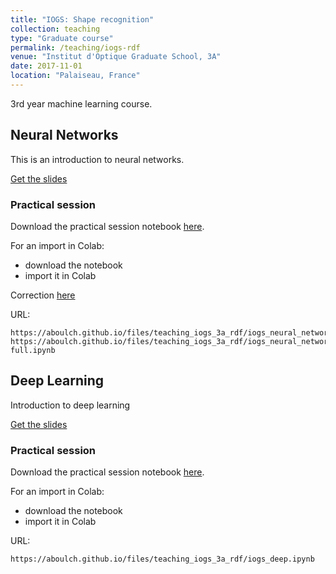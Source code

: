 ```yaml
---
title: "IOGS: Shape recognition"
collection: teaching
type: "Graduate course"
permalink: /teaching/iogs-rdf
venue: "Institut d'Optique Graduate School, 3A"
date: 2017-11-01
location: "Palaiseau, France"
---
```


3rd year machine learning course.

## Neural Networks

This is an introduction to neural networks.

[Get the slides](https://aboulch.github.io/files/teaching_iogs_3a_rdf/iogs_rdf_nn.pdf)

### Practical session

Download the practical session notebook [here](https://aboulch.github.io/files/teaching_iogs_3a_rdf/iogs_neural_networks.ipynb).

For an import in Colab:
* download the notebook
* import it in Colab

Correction [here](https://aboulch.github.io/files/teaching_iogs_3a_rdf/iogs_neural_networks-full.ipynb)

URL:
```
https://aboulch.github.io/files/teaching_iogs_3a_rdf/iogs_neural_networks.ipynb
https://aboulch.github.io/files/teaching_iogs_3a_rdf/iogs_neural_networks-full.ipynb
```
## Deep Learning

Introduction to deep learning

[Get the slides](https://aboulch.github.io/files/teaching_iogs_3a_rdf/iogs_rdf_deep.pdf)

### Practical session

Download the practical session notebook [here](https://aboulch.github.io/files/teaching_iogs_3a_rdf/iogs_deep.ipynb).

For an import in Colab:
* download the notebook
* import it in Colab

URL:
```
https://aboulch.github.io/files/teaching_iogs_3a_rdf/iogs_deep.ipynb